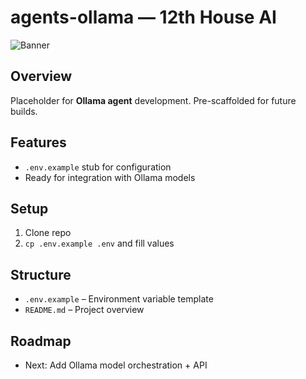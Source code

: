 # agents-ollama — 12th House AI
![Banner](../BRAND/banner.png)

## Overview
Placeholder for **Ollama agent** development. Pre-scaffolded for future builds.

## Features
- `.env.example` stub for configuration  
- Ready for integration with Ollama models  

## Setup
1. Clone repo  
2. `cp .env.example .env` and fill values  

## Structure
- `.env.example` – Environment variable template  
- `README.md` – Project overview  

## Roadmap
- Next: Add Ollama model orchestration + API
